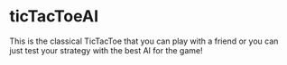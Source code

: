 # ticTacToeAI
This is the classical TicTacToe that you can play with a friend or you can just test your strategy with the best AI for the game!
